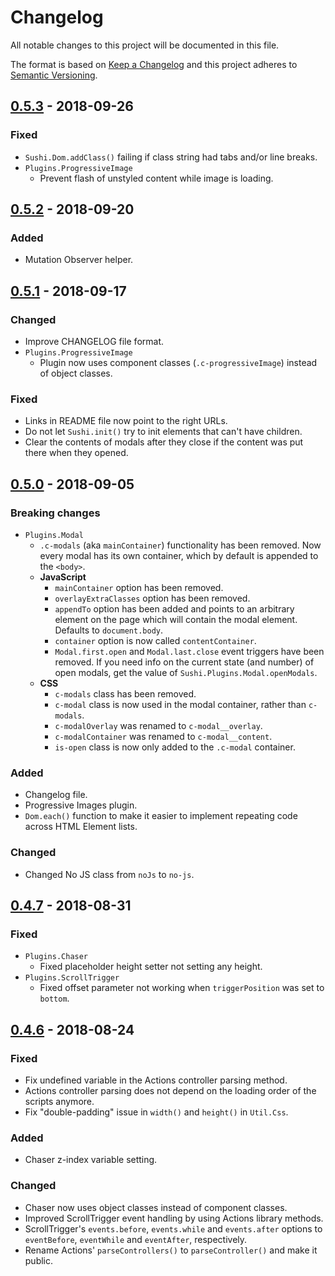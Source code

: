 # Changelog
All notable changes to this project will be documented in this file.

The format is based on [Keep a Changelog](http://keepachangelog.com/en/1.0.0/)
and this project adheres to [Semantic Versioning](http://semver.org/spec/v2.0.0.html).


## [0.5.3] - 2018-09-26

### Fixed
- `Sushi.Dom.addClass()` failing if class string had tabs and/or line breaks.
- `Plugins.ProgressiveImage`
  - Prevent flash of unstyled content while image is loading.


## [0.5.2] - 2018-09-20

### Added
- Mutation Observer helper.


## [0.5.1] - 2018-09-17

### Changed
- Improve CHANGELOG file format.
- `Plugins.ProgressiveImage`
  - Plugin now uses component classes (`.c-progressiveImage`) instead of object classes.

### Fixed
- Links in README file now point to the right URLs.
- Do not let `Sushi.init()` try to init elements that can't have children.
- Clear the contents of modals after they close if the content was put there when they opened.


## [0.5.0] - 2018-09-05

### Breaking changes
- `Plugins.Modal`
  - `.c-modals` (aka `mainContainer`) functionality has been removed. Now every modal has its own
    container, which by default is appended to the `<body>`.
  - **JavaScript**
    - `mainContainer` option has been removed.
    - `overlayExtraClasses` option has been removed.
    - `appendTo` option has been added and points to an arbitrary element on the page which will 
      contain the modal element. Defaults to `document.body`.
    - `container` option is now called `contentContainer`.
    - `Modal.first.open` and `Modal.last.close` event triggers have been removed. If you need info 
      on the current state (and number) of open modals, get the value of 
      `Sushi.Plugins.Modal.openModals`.
  - **CSS**
    - `c-modals` class has been removed.
    - `c-modal` class is now used in the modal container, rather than `c-modals`.
    - `c-modalOverlay` was renamed to `c-modal__overlay`.
    - `c-modalContainer` was renamed to `c-modal__content`.
    - `is-open` class is now only added to the `.c-modal` container.

### Added
- Changelog file.
- Progressive Images plugin.
- `Dom.each()` function to make it easier to implement repeating code across HTML Element lists.

### Changed
- Changed No JS class from `noJs` to `no-js`.


## [0.4.7] - 2018-08-31

### Fixed
- `Plugins.Chaser`
  - Fixed placeholder height setter not setting any height.
- `Plugins.ScrollTrigger`
  - Fixed offset parameter not working when `triggerPosition` was set to `bottom`.


## [0.4.6] - 2018-08-24

### Fixed
- Fix undefined variable in the Actions controller parsing method.
- Actions controller parsing does not depend on the loading order of the scripts anymore.
- Fix "double-padding" issue in `width()` and `height()` in `Util.Css`.

### Added
- Chaser z-index variable setting.

### Changed
- Chaser now uses object classes instead of component classes.
- Improved ScrollTrigger event handling by using Actions library methods.
- ScrollTrigger's `events.before`, `events.while` and `events.after` options to `eventBefore`,
  `eventWhile` and `eventAfter`, respectively.
- Rename Actions' `parseControllers()` to `parseController()` and make it public.


[Unreleased version]: https://github.com/dogandpony/sushi-bazooka/compare/v0.5.3...HEAD
[0.5.3]: https://github.com/dogandpony/sushi-bazooka/compare/v0.5.2...v0.5.3
[0.5.2]: https://github.com/dogandpony/sushi-bazooka/compare/v0.5.1...v0.5.2
[0.5.1]: https://github.com/dogandpony/sushi-bazooka/compare/v0.5.0...v0.5.1
[0.5.0]: https://github.com/dogandpony/sushi-bazooka/compare/v0.4.7...v0.5.0
[0.4.7]: https://github.com/dogandpony/sushi-bazooka/compare/v0.4.6...v0.4.7
[0.4.6]: https://github.com/dogandpony/sushi-bazooka/compare/v0.4.5...v0.4.6
